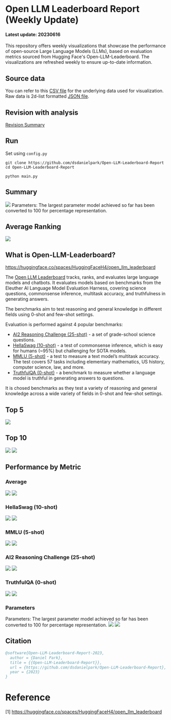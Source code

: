 # Open LLM Leaderboard Report (Weekly Update)
#### Latest update: 20230616
This repository offers weekly visualizations that showcase the performance of open-source Large Language Models (LLMs), based on evaluation metrics sourced from Hugging Face's Open-LLM-Leaderboard. The visualizations are refreshed weekly to ensure up-to-date information.

## Source data
You can refer to this [CSV file](https://github.com/dsdanielpark/Open-LLM-Leaderboard-Report/blob/main/assets/20230610/20230610.csv) for the underlying data used for visualization. Raw data is 2d-list formatted [JSON file](https://github.com/dsdanielpark/Open-LLM-Leaderboard-Report/blob/main/data/20230610.json).

## Revision with analysis
[Revision Summary](https://github.com/dsdanielpark/Open-LLM-Leaderboard-Report/blob/main/REVISION.md)

## Run
Set using `config.py`
```
git clone https://github.com/dsdanielpark/Open-LLM-Leaderboard-Report
cd Open-LLM-Leaderboard-Report
```
```
python main.py
```

##  Summary
![](assets/20230610/totalplot.png)
Parameters: The largest parameter model achieved so far has been converted to 100 for percentage representation.

## Average Ranking
![](assets/20230610/rankingplot_Average.png)

## What is Open-LLM-Leaderboard?
https://huggingface.co/spaces/HuggingFaceH4/open_llm_leaderboard

The [Open LLM Leaderboard](https://huggingface.co/spaces/HuggingFaceH4/open_llm_leaderboard) tracks, ranks, and evaluates large language models and chatbots. It evaluates models based on benchmarks from the Eleuther AI Language Model Evaluation Harness, covering science questions, commonsense inference, multitask accuracy, and truthfulness in generating answers. 

The benchmarks aim to test reasoning and general knowledge in different fields using 0-shot and few-shot settings.

Evaluation is performed against 4 popular benchmarks:
- [AI2 Reasoning Challenge (25-shot)](https://allenai.org/data/arc) - a set of grade-school science questions.
- [HellaSwag (10-shot)](https://paperswithcode.com/dataset/hellaswag) - a test of commonsense inference, which is easy for humans (~95%) but challenging for SOTA models.
- [MMLU (5-shot)](https://paperswithcode.com/sota/multi-task-language-understanding-on-mmlu) - a test to measure a text model’s multitask accuracy. The test covers 57 tasks including elementary mathematics, US history, computer science, law, and more.
- [TruthfulQA (0-shot)](https://paperswithcode.com/dataset/truthfulqa) - a benchmark to measure whether a language model is truthful in generating answers to questions.

It is chosed benchmarks as they test a variety of reasoning and general knowledge across a wide variety of fields in 0-shot and few-shot settings.

## Top 5
![](assets/20230610/top5plot.png)

## Top 10
![](assets/20230610/top10_with_barplot.png)
![](assets/20230610/top10_with_lineplot.png)

## Performance by Metric

### Average
![](assets/20230610/Average.png)
![](assets/20230610/rankingplot_Average.png)

### HellaSwag (10-shot)
![](assets/20230610/HellaSwag(10-shot).png)
![](assets/20230610/rankingplot_HellaSwag(10-shot).png)

### MMLU (5-shot)
![](assets/20230610/MMLU(5-shot).png)
![](assets/20230610/rankingplot_MMLU(5-shot).png)

### AI2 Reasoning Challenge (25-shot)
![](assets/20230610/ARC(25-shot).png)
![](assets/20230610/rankingplot_ARC(25-shot).png)

### TruthfulQA (0-shot)
![](assets/20230610/TruthfulQA(0-shot).png)
![](assets/20230610/rankingplot_TruthfulQA(0-shot).png)

### Parameters
Parameters: The largest parameter model achieved so far has been converted to 100 for percentage representation.
![](assets/20230610/Parameters.png)
![](assets/20230610/rankingplot_Parameters.png)


## Citation
```bibtex
@software{Open-LLM-Leaderboard-Report-2023,
  author = {Daniel Park},
  title = {{Open-LLM-Leaderboard-Report}},
  url = {https://github.com/dsdanielpark/Open-LLM-Leaderboard-Report},
  year = {2023}
}
```


# Reference
[1] https://huggingface.co/spaces/HuggingFaceH4/open_llm_leaderboard

